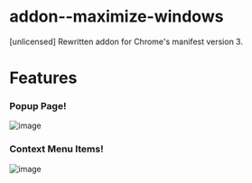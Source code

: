 # addon--maximize-windows
[unlicensed] Rewritten addon for Chrome's manifest version 3.

# Features

### Popup Page!
![image](https://user-images.githubusercontent.com/30473157/169977698-aaae83d1-232f-40fc-821f-b5f13c7fb095.png)

### Context Menu Items!
![image](https://user-images.githubusercontent.com/30473157/169979433-d4d9e396-27a0-479b-a968-7d9725ee58f0.png)
